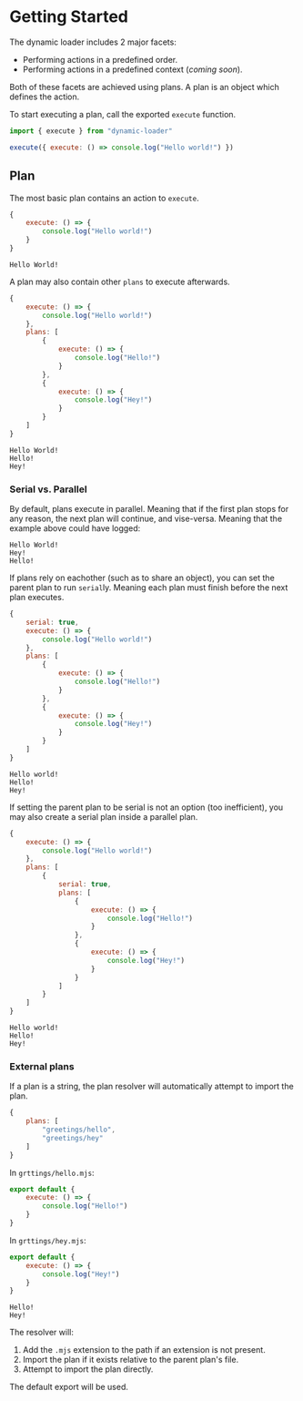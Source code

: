 # Getting Started

The dynamic loader includes 2 major facets:

- Performing actions in a predefined order.
- Performing actions in a predefined context (*coming soon*).

Both of these facets are achieved using plans. A plan is an object which defines the action.

To start executing a plan, call the exported `execute` function.
```js
import { execute } from "dynamic-loader"

execute({ execute: () => console.log("Hello world!") })
```

## Plan
The most basic plan contains an action to `execute`.

```js
{
	execute: () => {
		console.log("Hello world!")
	}
}
```
```text
Hello World!
```

A plan may also contain other `plans` to execute afterwards.

```js
{
	execute: () => {
		console.log("Hello world!")
	},
	plans: [
		{
			execute: () => {
				console.log("Hello!")
			}
		},
		{
			execute: () => {
				console.log("Hey!")
			}
		}
	]
}
```
```text
Hello World!
Hello!
Hey!
```

### Serial vs. Parallel
By default, plans execute in parallel. Meaning that if the first plan stops for any reason, the next plan will continue, and vise-versa. Meaning that the example above could have logged:
```text
Hello World!
Hey!
Hello!
```

If plans rely on eachother (such as to share an object), you can set the parent plan to run `serial`ly. Meaning each plan must finish before the next plan executes.
```js
{
	serial: true,
	execute: () => {
		console.log("Hello world!")
	},
	plans: [
		{
			execute: () => {
				console.log("Hello!")
			}
		},
		{
			execute: () => {
				console.log("Hey!")
			}
		}
	]
}
```
```text
Hello world!
Hello!
Hey!
```

If setting the parent plan to be serial is not an option (too inefficient), you may also create a serial plan inside a parallel plan.
```js
{
	execute: () => {
		console.log("Hello world!")
	},
	plans: [
		{
			serial: true,
			plans: [
				{
					execute: () => {
						console.log("Hello!")
					}
				},
				{
					execute: () => {
						console.log("Hey!")
					}
				}
			]
		}
	]
}
```
```text
Hello world!
Hello!
Hey!
```

### External plans
If a plan is a string, the plan resolver will automatically attempt to import the plan.
```js
{
	plans: [
		"greetings/hello",
		"greetings/hey"
	]
}
```
In `grttings/hello.mjs`:
```js
export default {
	execute: () => {
		console.log("Hello!")
	}
}
```
In `grttings/hey.mjs`:
```js
export default {
	execute: () => {
		console.log("Hey!")
	}
}
```
```text
Hello!
Hey!
```

The resolver will:
1. Add the `.mjs` extension to the path if an extension is not present.
2. Import the plan if it exists relative to the parent plan's file.
3. Attempt to import the plan directly.

The default export will be used.
